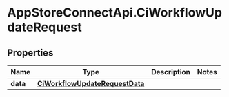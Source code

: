 # AppStoreConnectApi.CiWorkflowUpdateRequest

## Properties

Name | Type | Description | Notes
------------ | ------------- | ------------- | -------------
**data** | [**CiWorkflowUpdateRequestData**](CiWorkflowUpdateRequestData.md) |  | 


